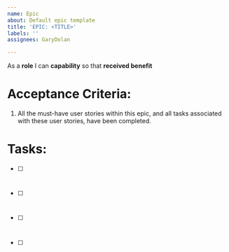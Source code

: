 ```yaml
---
name: Epic
about: Default epic template
title: 'EPIC: <TITLE>'
labels: ''
assignees: GaryDolan

---
```


As a **role** I can **capability** so that **received benefit**

# Acceptance Criteria: 
1. All the must-have user stories within this epic, and all tasks associated with these user stories, have been completed.


# Tasks:
- [ ] #
- [ ] #
- [ ] #
- [ ] #
